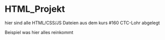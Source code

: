 # HTML_Projekt
hier sind alle HTML/CSS/JS Dateien aus dem kurs #160 CTC-Lohr abgelegt

Beispiel was hier alles reinkommt
